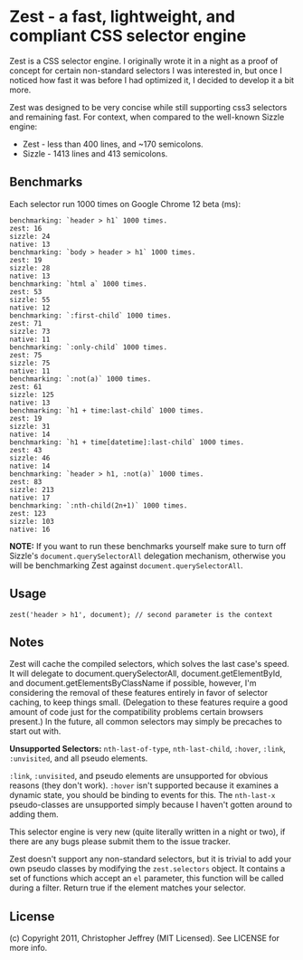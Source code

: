 # Zest - a fast, lightweight, and compliant CSS selector engine

Zest is a CSS selector engine. I originally wrote it in a night as a proof of 
concept for certain non-standard selectors I was interested in, but once I 
noticed how fast it was before I had optimized it, I decided to develop it a 
bit more.

Zest was designed to be very concise while still supporting css3 selectors 
and remaining fast. For context, when compared to the well-known Sizzle engine: 
- Zest - less than 400 lines, and ~170 semicolons.
- Sizzle - 1413 lines and 413 semicolons.

## Benchmarks

Each selector run 1000 times on Google Chrome 12 beta (ms):

    benchmarking: `header > h1` 1000 times.
    zest: 16
    sizzle: 24
    native: 13
    benchmarking: `body > header > h1` 1000 times.
    zest: 19
    sizzle: 28
    native: 13
    benchmarking: `html a` 1000 times.
    zest: 53
    sizzle: 55
    native: 12
    benchmarking: `:first-child` 1000 times.
    zest: 71
    sizzle: 73
    native: 11
    benchmarking: `:only-child` 1000 times.
    zest: 75
    sizzle: 75
    native: 11
    benchmarking: `:not(a)` 1000 times.
    zest: 61
    sizzle: 125
    native: 13
    benchmarking: `h1 + time:last-child` 1000 times.
    zest: 19
    sizzle: 31
    native: 14
    benchmarking: `h1 + time[datetime]:last-child` 1000 times.
    zest: 43
    sizzle: 46
    native: 14
    benchmarking: `header > h1, :not(a)` 1000 times.
    zest: 83
    sizzle: 213
    native: 17
    benchmarking: `:nth-child(2n+1)` 1000 times.
    zest: 123
    sizzle: 103
    native: 16

__NOTE:__ If you want to run these benchmarks yourself make sure to turn off 
Sizzle's `document.querySelectorAll` delegation mechanism, otherwise you will be 
benchmarking Zest against `document.querySelectorAll`.

## Usage

    zest('header > h1', document); // second parameter is the context

## Notes

Zest will cache the compiled selectors, which solves the last case's speed. 
It will delegate to document.querySelectorAll, document.getElementById, 
and document.getElementsByClassName if possible, however, I'm considering the 
removal of these features entirely in favor of selector caching, to keep 
things small. (Delegation to these features require a good amount of code just 
for the compatibility problems certain browsers present.) In the future, all 
common selectors may simply be precaches to start out with. 

__Unsupported Selectors:__ `nth-last-of-type`, `nth-last-child`, `:hover`, 
`:link`, `:unvisited`, and all pseudo elements.

`:link`, `:unvisited`, and pseudo elements are unsupported for obvious reasons 
(they don't work). `:hover` isn't supported because it examines a dynamic state, 
you should be binding to events for this. The `nth-last-x` pseudo-classes are 
unsupported simply because I haven't gotten around to adding them.

This selector engine is very new (quite literally written in a night or two), 
if there are any bugs please submit them to the issue tracker. 

Zest doesn't support any non-standard selectors, but it is trivial to add 
your own pseudo classes by modifying the `zest.selectors` object. It contains 
a set of functions which accept an `el` parameter, this function will be called 
during a filter. Return true if the element matches your selector. 

## License

(c) Copyright 2011, Christopher Jeffrey (MIT Licensed). 
See LICENSE for more info.